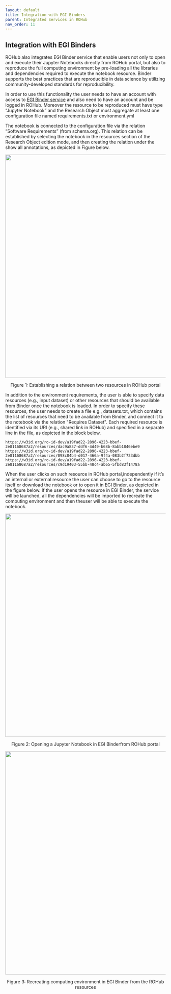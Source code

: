 ```yaml
---
layout: default
title: Integration with EGI Binders
parent: Integrated Services in ROHub
nav_order: 11
---
```


## Integration with EGI Binders
ROHub also integrates EGI Binder service that enable users not only to open and execute their Jupyter Notebooks directly from ROHub portal, but also to reproduce the full computing environment by pre-loading  all  the  libraries  and  dependencies required  to  execute  the  notebook resource. Binder supports the best  practices that are reproducible in data science by utilizing community-developed standards   for reproducibility. 

In order to use this functionality the  user  needs  to  have  an  account  with  access  to  [EGI Binder service](https://binder.notebooks.egi.eu/) and also need to have an account and be logged in ROHub. Moreover the resource to be reproduced must have type “Jupyter Notebook” and the  Research  Object  must  aggregate  at  least  one  configuration  file named requirements.txt or environment.yml

The notebook is connected to the configuration file via the relation “Software Requirements” (from schema.org).  This relation can be established by selecting  the  notebook  in  the  resources  section  of  the  Research  Object  edition  mode,  and  then creating the relation under the show all annotations, as depicted in Figure below.


<p align="center"> <img src="https://box.psnc.pl/f/914956d354/?raw=1" width="700"> </p>
<div align="center"> Figure 1: Establishing a relation between two resources in ROHub portal </div>


In addition to the environment requirements, the user is able to specify data resources (e.g., input dataset) or other resources that should be available from Binder once the notebook is loaded. In order to specify these resources, the user needs to create a file e.g., datasets.txt, which contains the list of resources that need to be available from Binder, and connect it to the notebook via the relation "Requires Dataset". Each required resource is identified via its URI (e.g., shared link in ROHub) and specified in a separate line in the file, as depicted in the block below.  

```
https://w3id.org/ro-id-dev/a19fad22-2896-4223-bbef-2e81168687a2/resources/dac9a837-ddf6-4d49-b68b-8abb1846ebe9
https://w3id.org/ro-id-dev/a19fad22-2896-4223-bbef-2e81168687a2/resources/098c84b4-d017-466a-9f4a-083b2f723dbb
https://w3id.org/ro-id-dev/a19fad22-2896-4223-bbef-2e81168687a2/resources/c9d19403-55bb-48c4-ab65-5fbd83f1478a
```

When the user clicks on such resource in ROHub  portal,independently if it’s an internal or external resource the user can choose to go to the resource itself or download the notebook or to open it in EGI Binder, as depicted in the figure below. If the user opens the resource in EGI Binder, the service will be  launched,  all the  dependencies  will be  imported to  recreate  the computing  environment and then theuser will be able to execute the notebook.


<p align="center"> <img src="https://box.psnc.pl/f/12f022f00d/?raw=1" width="700"> </p>
<div align="center"> Figure 2: Opening a Jupyter Notebook in EGI Binderfrom ROHub portal </div>


<p align="center"> <img src="https://box.psnc.pl/f/336d893fca/?raw=1" width="700"> </p>
<div align="center"> Figure 3: Recreating computing environment in EGI Binder from the ROHub resources </div>